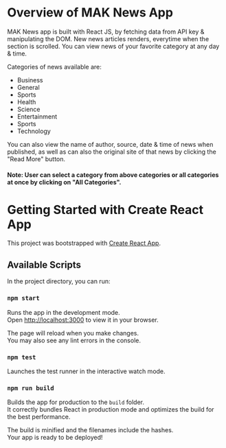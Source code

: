 # Overview of MAK News App

MAK News app is built with React JS, by fetching data from API key & manipulating the DOM. New news articles renders, everytime when the section is scrolled. You can view news of your favorite category at any day & time.

Categories of news available are:

- Business
- General
- Sports
- Health
- Science
- Entertainment
- Sports
- Technology

You can also view the name of author, source, date & time of news when published, as well as can also the original site of that news by clicking the "Read More" button.

#### Note: User can select a category from above categories or all categories at once by clicking on "All Categories".

#
# Getting Started with Create React App

This project was bootstrapped with [Create React App](https://github.com/facebook/create-react-app).

## Available Scripts

In the project directory, you can run:

### `npm start`

Runs the app in the development mode.\
Open [http://localhost:3000](http://localhost:3000) to view it in your browser.

The page will reload when you make changes.\
You may also see any lint errors in the console.

### `npm test`

Launches the test runner in the interactive watch mode.

### `npm run build`

Builds the app for production to the `build` folder.\
It correctly bundles React in production mode and optimizes the build for the best performance.

The build is minified and the filenames include the hashes.\
Your app is ready to be deployed!

